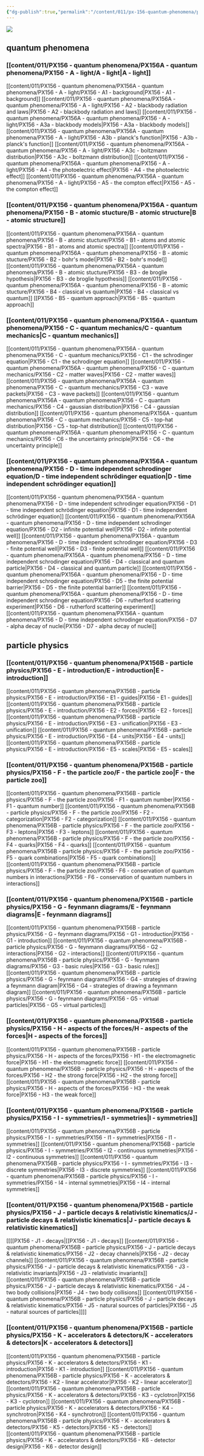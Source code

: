 ```yaml
---
{"dg-publish":true,"permalink":"/content/011/px-156-quantum-phenomena/px-156-0-quantum-phenomena/","created":"2024-11-25T10:50:32.000+00:00","updated":"2024-12-03T17:10:15.694+00:00"}
---
```


<img src = 'https://i.redd.it/mlo5t8m023c91.gif' class = 'banner'>

## quantum phenomena
### [[content/011/PX156 - quantum phenomena/PX156A - quantum phenomena/PX156 - A - light/A - light\|A - light]]
[[content/011/PX156 - quantum phenomena/PX156A - quantum phenomena/PX156 - A - light/PX156 - A1 - background\|PX156 - A1 - background]]
[[content/011/PX156 - quantum phenomena/PX156A - quantum phenomena/PX156 - A - light/PX156 - A2 - blackbody radiation and laws\|PX156 - A2 - blackbody radiation and laws]]
[[content/011/PX156 - quantum phenomena/PX156A - quantum phenomena/PX156 - A - light/PX156 - A3a - blackbody models\|PX156 - A3a - blackbody models]]
[[content/011/PX156 - quantum phenomena/PX156A - quantum phenomena/PX156 - A - light/PX156 - A3b - planck's function\|PX156 - A3b - planck's function]]
[[content/011/PX156 - quantum phenomena/PX156A - quantum phenomena/PX156 - A - light/PX156 - A3c - boltzmann distribution\|PX156 - A3c - boltzmann distribution]]
[[content/011/PX156 - quantum phenomena/PX156A - quantum phenomena/PX156 - A - light/PX156 - A4 - the photoelectric effect\|PX156 - A4 - the photoelectric effect]]
[[content/011/PX156 - quantum phenomena/PX156A - quantum phenomena/PX156 - A - light/PX156 - A5 - the compton effect\|PX156 - A5 - the compton effect]]
### [[content/011/PX156 - quantum phenomena/PX156A - quantum phenomena/PX156 - B - atomic stucture/B - atomic structure\|B - atomic structure]]
[[content/011/PX156 - quantum phenomena/PX156A - quantum phenomena/PX156 - B - atomic stucture/PX156 - B1 - atoms and atomic spectra\|PX156 - B1 - atoms and atomic spectra]]
[[content/011/PX156 - quantum phenomena/PX156A - quantum phenomena/PX156 - B - atomic stucture/PX156 - B2 - bohr's model\|PX156 - B2 - bohr's model]]
[[content/011/PX156 - quantum phenomena/PX156A - quantum phenomena/PX156 - B - atomic stucture/PX156 - B3 - de broglie hypothesis\|PX156 - B3 - de broglie hypothesis]]
[[content/011/PX156 - quantum phenomena/PX156A - quantum phenomena/PX156 - B - atomic stucture/PX156 - B4 - classical  vs quantum\|PX156 - B4 - classical  vs quantum]]
[[PX156 - B5 - quantum approach\|PX156 - B5 - quantum approach]]
### [[content/011/PX156 - quantum phenomena/PX156A - quantum phenomena/PX156 - C - quantum mechanics/C - quantum mechanics\|C - quantum mechanics]]
[[content/011/PX156 - quantum phenomena/PX156A - quantum phenomena/PX156 - C - quantum mechanics/PX156 - C1 - the schrodinger equation\|PX156 - C1 - the schrodinger equation]]
[[content/011/PX156 - quantum phenomena/PX156A - quantum phenomena/PX156 - C - quantum mechanics/PX156 - C2 - matter waves\|PX156 - C2 - matter waves]]
[[content/011/PX156 - quantum phenomena/PX156A - quantum phenomena/PX156 - C - quantum mechanics/PX156 - C3 - wave packets\|PX156 - C3 - wave packets]]
[[content/011/PX156 - quantum phenomena/PX156A - quantum phenomena/PX156 - C - quantum mechanics/PX156 - C4 - gaussian distribution\|PX156 - C4 - gaussian distribution]]
[[content/011/PX156 - quantum phenomena/PX156A - quantum phenomena/PX156 - C - quantum mechanics/PX156 - C5 - top-hat distribution\|PX156 - C5 - top-hat distribution]]
[[content/011/PX156 - quantum phenomena/PX156A - quantum phenomena/PX156 - C - quantum mechanics/PX156 - C6 - the uncertainty principle\|PX156 - C6 - the uncertainty principle]]
### [[content/011/PX156 - quantum phenomena/PX156A - quantum phenomena/PX156 - D - time independent schrodinger equation/D - time independent schrödinger equation\|D - time independent schrödinger equation]]
[[content/011/PX156 - quantum phenomena/PX156A - quantum phenomena/PX156 - D - time independent schrodinger equation/PX156 - D1 - time independent schrödinger equation\|PX156 - D1 - time independent schrödinger equation]]
[[content/011/PX156 - quantum phenomena/PX156A - quantum phenomena/PX156 - D - time independent schrodinger equation/PX156 - D2 - infinite potential well\|PX156 - D2 - infinite potential well]]
[[content/011/PX156 - quantum phenomena/PX156A - quantum phenomena/PX156 - D - time independent schrodinger equation/PX156 - D3 - finite potential well\|PX156 - D3 - finite potential well]]
[[content/011/PX156 - quantum phenomena/PX156A - quantum phenomena/PX156 - D - time independent schrodinger equation/PX156 - D4 - classical and quantum particle\|PX156 - D4 - classical and quantum particle]]
[[content/011/PX156 - quantum phenomena/PX156A - quantum phenomena/PX156 - D - time independent schrodinger equation/PX156 - D5 - the finite potential barrier\|PX156 - D5 - the finite potential barrier]]
[[content/011/PX156 - quantum phenomena/PX156A - quantum phenomena/PX156 - D - time independent schrodinger equation/PX156 - D6 - rutherford scattering experiment\|PX156 - D6 - rutherford scattering experiment]]
[[content/011/PX156 - quantum phenomena/PX156A - quantum phenomena/PX156 - D - time independent schrodinger equation/PX156 - D7 - alpha decay of nuclei\|PX156 - D7 - alpha decay of nuclei]]
## particle physics
### [[content/011/PX156 - quantum phenomena/PX156B - particle physics/PX156 - E - introduction/E - introduction\|E - introduction]]
[[content/011/PX156 - quantum phenomena/PX156B - particle physics/PX156 - E - introduction/PX156 - E1 - guides\|PX156 - E1 - guides]]
[[content/011/PX156 - quantum phenomena/PX156B - particle physics/PX156 - E - introduction/PX156 - E2 - forces\|PX156 - E2 - forces]]
[[content/011/PX156 - quantum phenomena/PX156B - particle physics/PX156 - E - introduction/PX156 - E3 - unification\|PX156 - E3 - unification]]
[[content/011/PX156 - quantum phenomena/PX156B - particle physics/PX156 - E - introduction/PX156 - E4 - units\|PX156 - E4 - units]]
[[content/011/PX156 - quantum phenomena/PX156B - particle physics/PX156 - E - introduction/PX156 - E5 - scales\|PX156 - E5 - scales]]
### [[content/011/PX156 - quantum phenomena/PX156B - particle physics/PX156 - F - the particle zoo/F - the particle zoo\|F - the particle zoo]]
[[content/011/PX156 - quantum phenomena/PX156B - particle physics/PX156 - F - the particle zoo/PX156 - F1 - quantum number\|PX156 - F1 - quantum number]]
[[content/011/PX156 - quantum phenomena/PX156B - particle physics/PX156 - F - the particle zoo/PX156 - F2 - categorization\|PX156 - F2 - categorization]]
[[content/011/PX156 - quantum phenomena/PX156B - particle physics/PX156 - F - the particle zoo/PX156 - F3 - leptons\|PX156 - F3 - leptons]]
[[content/011/PX156 - quantum phenomena/PX156B - particle physics/PX156 - F - the particle zoo/PX156 - F4 - quarks\|PX156 - F4 - quarks]]
[[content/011/PX156 - quantum phenomena/PX156B - particle physics/PX156 - F - the particle zoo/PX156 - F5 - quark combinations\|PX156 - F5 - quark combinations]]
[[content/011/PX156 - quantum phenomena/PX156B - particle physics/PX156 - F - the particle zoo/PX156 - F6 - conservation of quantum numbers in interactions\|PX156 - F6 - conservation of quantum numbers in interactions]]
### [[content/011/PX156 - quantum phenomena/PX156B - particle physics/PX156 - G - feynmann diagrams/E - feynmann diagrams\|E - feynmann diagrams]]
[[content/011/PX156 - quantum phenomena/PX156B - particle physics/PX156 - G - feynmann diagrams/PX156 - G1 - introduction\|PX156 - G1 - introduction]]
[[content/011/PX156 - quantum phenomena/PX156B - particle physics/PX156 - G - feynmann diagrams/PX156 - G2 - interactions\|PX156 - G2 - interactions]]
[[content/011/PX156 - quantum phenomena/PX156B - particle physics/PX156 - G - feynmann diagrams/PX156 - G3 - basic rules\|PX156 - G3 - basic rules]]
[[content/011/PX156 - quantum phenomena/PX156B - particle physics/PX156 - G - feynmann diagrams/PX156 - G4 - strategies of drawing a feynmann diagram\|PX156 - G4 - strategies of drawing a feynmann diagram]]
[[content/011/PX156 - quantum phenomena/PX156B - particle physics/PX156 - G - feynmann diagrams/PX156 - G5 - virtual particles\|PX156 - G5 - virtual particles]]
### [[content/011/PX156 - quantum phenomena/PX156B - particle physics/PX156 - H - aspects of the forces/H - aspects of the forces\|H - aspects of the forces]]
[[content/011/PX156 - quantum phenomena/PX156B - particle physics/PX156 - H - aspects of the forces/PX156 - H1 - the electromagnetic force\|PX156 - H1 - the electromagnetic force]]
[[content/011/PX156 - quantum phenomena/PX156B - particle physics/PX156 - H - aspects of the forces/PX156 - H2 - the strong force\|PX156 - H2 - the strong force]]
[[content/011/PX156 - quantum phenomena/PX156B - particle physics/PX156 - H - aspects of the forces/PX156 - H3 - the weak force\|PX156 - H3 - the weak force]]
### [[content/011/PX156 - quantum phenomena/PX156B - particle physics/PX156 - I - symmetries/I - symmetries\|I - symmetries]]
[[content/011/PX156 - quantum phenomena/PX156B - particle physics/PX156 - I - symmetries/PX156 - I1 - symmetries\|PX156 - I1 - symmetries]]
[[content/011/PX156 - quantum phenomena/PX156B - particle physics/PX156 - I - symmetries/PX156 - I2 - continuous symmetries\|PX156 - I2 - continuous symmetries]]
[[content/011/PX156 - quantum phenomena/PX156B - particle physics/PX156 - I - symmetries/PX156 - I3 - discrete symmetries\|PX156 - I3 - discrete symmetries]]
[[content/011/PX156 - quantum phenomena/PX156B - particle physics/PX156 - I - symmetries/PX156 - I4 - internal symmetries\|PX156 - I4 - internal symmetries]]
### [[content/011/PX156 - quantum phenomena/PX156B - particle physics/PX156 - J -  particle decays & relativistic kinematics/J - particle decays & relativistic kinematics\|J - particle decays & relativistic kinematics]]
[[[[PX156 - J1 - decays\|[[PX156 - J1 - decays]]
[[content/011/PX156 - quantum phenomena/PX156B - particle physics/PX156 - J -  particle decays & relativistic kinematics/PX156 - J2 - decay channels\|PX156 - J2 - decay channels]]
[[content/011/PX156 - quantum phenomena/PX156B - particle physics/PX156 - J -  particle decays & relativistic kinematics/PX156 - J3 - relativistic invariants\|PX156 - J3 - relativistic invariants]]
[[content/011/PX156 - quantum phenomena/PX156B - particle physics/PX156 - J -  particle decays & relativistic kinematics/PX156 - J4 - two body collisions\|PX156 - J4 - two body collisions]]
[[content/011/PX156 - quantum phenomena/PX156B - particle physics/PX156 - J -  particle decays & relativistic kinematics/PX156 - J5 - natural sources of particles\|PX156 - J5 - natural sources of particles]]]]
### [[content/011/PX156 - quantum phenomena/PX156B - particle physics/PX156 - K - accelerators & detectors/K - accelerators & detectors\|K - accelerators & detectors]]
[[content/011/PX156 - quantum phenomena/PX156B - particle physics/PX156 - K - accelerators & detectors/PX156 - K1 - introduction\|PX156 - K1 - introduction]]
[[content/011/PX156 - quantum phenomena/PX156B - particle physics/PX156 - K - accelerators & detectors/PX156 - K2 - linear accelerator\|PX156 - K2 - linear accelerator]]
[[content/011/PX156 - quantum phenomena/PX156B - particle physics/PX156 - K - accelerators & detectors/PX156 - K3 - cyclotron\|PX156 - K3 - cyclotron]]
[[content/011/PX156 - quantum phenomena/PX156B - particle physics/PX156 - K - accelerators & detectors/PX156 - K4 - synchrotron\|PX156 - K4 - synchrotron]]
[[content/011/PX156 - quantum phenomena/PX156B - particle physics/PX156 - K - accelerators & detectors/PX156 - K5 - detectors\|PX156 - K5 - detectors]]
[[content/011/PX156 - quantum phenomena/PX156B - particle physics/PX156 - K - accelerators & detectors/PX156 - K6 - detector design\|PX156 - K6 - detector design]]
